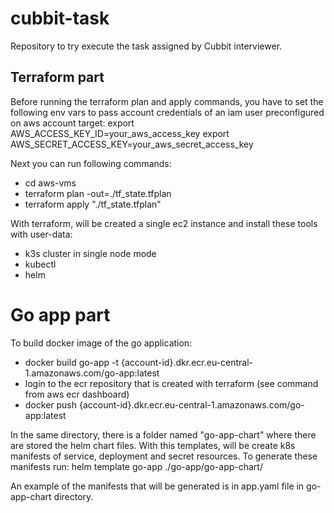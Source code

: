 # cubbit-task
Repository to try execute the task assigned by Cubbit interviewer.

## Terraform part
Before running the terraform plan and apply commands, you have to set the following env vars to pass account credentials of an iam user preconfigured on aws account target:
export AWS_ACCESS_KEY_ID=your_aws_access_key
export AWS_SECRET_ACCESS_KEY=your_aws_secret_access_key

Next you can run following commands:
- cd aws-vms
- terraform plan -out=./tf_state.tfplan
- terraform apply "./tf_state.tfplan"

With terraform, will be created a single ec2 instance and install these tools with user-data:
- k3s cluster in single node mode
- kubectl
- helm

# Go app part
To build docker image of the go application:
- docker build go-app -t {account-id}.dkr.ecr.eu-central-1.amazonaws.com/go-app:latest
- login to the ecr repository that is created with terraform (see command from aws ecr dashboard)
- docker push {account-id}.dkr.ecr.eu-central-1.amazonaws.com/go-app:latest 

In the same directory, there is a folder named "go-app-chart" where there are stored the helm chart files.
With this templates, will be create k8s manifests of service, deployment and secret resources. To generate these manifests run:
helm template go-app ./go-app/go-app-chart/

An example of the manifests that will be generated is in app.yaml file in go-app-chart directory.
